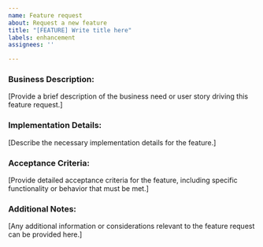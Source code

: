 ```yaml
---
name: Feature request
about: Request a new feature
title: "[FEATURE] Write title here"
labels: enhancement
assignees: ''

---
```


### Business Description:
[Provide a brief description of the business need or user story driving this feature request.]

### Implementation Details:
[Describe the necessary implementation details for the feature.]

### Acceptance Criteria:
[Provide detailed acceptance criteria for the feature, including specific functionality or behavior that must be met.]

### Additional Notes:
[Any additional information or considerations relevant to the feature request can be provided here.]

